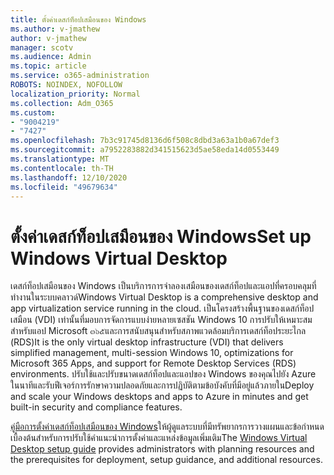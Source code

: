 ```yaml
---
title: ตั้งค่าเดสก์ท็อปเสมือนของ Windows
ms.author: v-jmathew
author: v-jmathew
manager: scotv
ms.audience: Admin
ms.topic: article
ms.service: o365-administration
ROBOTS: NOINDEX, NOFOLLOW
localization_priority: Normal
ms.collection: Adm_O365
ms.custom:
- "9004219"
- "7427"
ms.openlocfilehash: 7b3c91745d8136d6f508c8dbd3a63a1b0a67def3
ms.sourcegitcommit: a7952283882d341515623d5ae58eda14d0553449
ms.translationtype: MT
ms.contentlocale: th-TH
ms.lasthandoff: 12/10/2020
ms.locfileid: "49679634"
---
```

# <a name="set-up-windows-virtual-desktop"></a><span data-ttu-id="965af-102">ตั้งค่าเดสก์ท็อปเสมือนของ Windows</span><span class="sxs-lookup"><span data-stu-id="965af-102">Set up Windows Virtual Desktop</span></span>

<span data-ttu-id="965af-103">เดสก์ท็อปเสมือนของ Windows เป็นบริการการจำลองเสมือนของเดสก์ท็อปและแอปที่ครอบคลุมที่ทำงานในระบบคลาวด์</span><span class="sxs-lookup"><span data-stu-id="965af-103">Windows Virtual Desktop is a comprehensive desktop and app virtualization service running in the cloud.</span></span> <span data-ttu-id="965af-104">เป็นโครงสร้างพื้นฐานของเดสก์ท็อปเสมือน (VDI) เท่านั้นที่มอบการจัดการแบบง่ายหลายเซสชัน Windows 10 การปรับให้เหมาะสมสำหรับแอป Microsoft ๓๖๕และการสนับสนุนสำหรับสภาพแวดล้อมบริการเดสก์ท็อประยะไกล (RDS)</span><span class="sxs-lookup"><span data-stu-id="965af-104">It is the only virtual desktop infrastructure (VDI) that delivers simplified management, multi-session Windows 10, optimizations for Microsoft 365 Apps, and support for Remote Desktop Services (RDS) environments.</span></span> <span data-ttu-id="965af-105">ปรับใช้และปรับขนาดเดสก์ท็อปและแอปของ Windows ของคุณไปยัง Azure ในนาทีและรับฟีเจอร์การรักษาความปลอดภัยและการปฏิบัติตามข้อบังคับที่มีอยู่แล้วภายใน</span><span class="sxs-lookup"><span data-stu-id="965af-105">Deploy and scale your Windows desktops and apps to Azure in minutes and get built-in security and compliance features.</span></span>

<span data-ttu-id="965af-106">[คู่มือการตั้งค่าเดสก์ท็อปเสมือนของ Windows](https://go.microsoft.com/fwlink/?linkid=2146236)ให้ผู้ดูแลระบบที่มีทรัพยากรการวางแผนและข้อกำหนดเบื้องต้นสำหรับการปรับใช้คำแนะนำการตั้งค่าและแหล่งข้อมูลเพิ่มเติม</span><span class="sxs-lookup"><span data-stu-id="965af-106">The [Windows Virtual Desktop setup guide](https://go.microsoft.com/fwlink/?linkid=2146236) provides administrators with planning resources and the prerequisites for deployment, setup guidance, and additional resources.</span></span>
